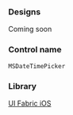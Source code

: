 ### Designs

Coming soon

### Control name

`MSDateTimePicker`

### Library

[UI Fabric iOS](https://github.com/OfficeDev/ui-fabric-ios)
